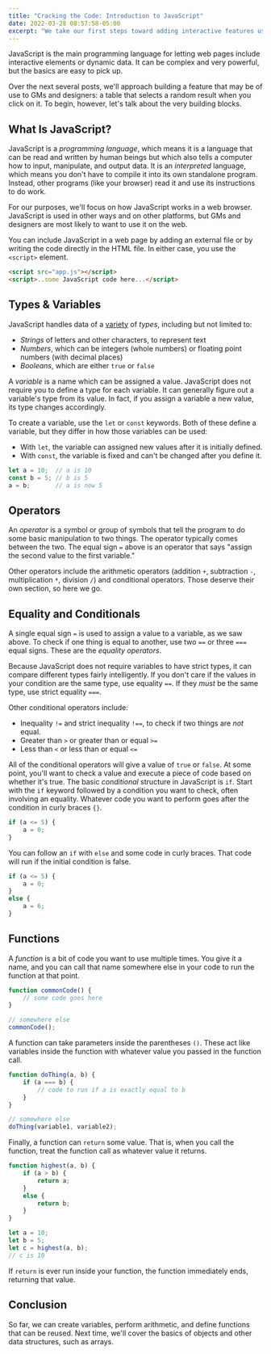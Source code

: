 ```yaml
---
title: "Cracking the Code: Introduction to JavaScript"
date: 2022-03-28 08:57:58-05:00
excerpt: "We take our first steps toward adding interactive features using JavaScript. In this post, we go over some of the very basic concepts of programming."
---
```


JavaScript is the main programming language for letting web pages include
interactive elements or dynamic data. It can be complex and very powerful, but
the basics are easy to pick up.

Over the next several posts, we'll approach building a feature that may be of
use to GMs and designers: a table that selects a random result when you click
on it. To begin, however, let's talk about the very building blocks.

## What Is JavaScript?
JavaScript is a <dfn title="programming language">programming language</dfn>,
which means it is a language that can be read and written by human beings but
which also tells a computer how to input, manipulate, and output data. It is an
<dfn title="interpreted">interpreted</dfn> language, which means you don't have
to compile it into its own standalone program. Instead, other programs (like
your browser) read it and use its instructions to do work.

For our purposes, we'll focus on how JavaScript works in a web browser.
JavaScript is used in other ways and on other platforms, but GMs and designers are most likely to want to use it on the web.

You can include JavaScript in a web page by adding an external file or by
writing the code directly in the HTML file. In either case, you use the
`<script>` element.

```html
<script src="app.js"></script>
<script>..some JavaScript code here...</script>
```

## Types & Variables
JavaScript handles data of a [variety] of <dfn title="type">types</dfn>, 
including but not limited to:

- <dfn title="string">Strings</dfn> of letters and other characters, to
  represent text
- <dfn title="number">Numbers</dfn>, which can be integers (whole numbers) or
  floating point numbers (with decimal places)
- <dfn title="boolean">Booleans</dfn>, which are either `true` or `false`

A <dfn title="variable">variable</dfn> is a name which can be assigned a value.
JavaScript does not require you to define a type for each variable. It can
generally figure out a variable's type from its value. In fact, if you assign a
variable a new value, its type changes accordingly.

To create a variable, use the `let` or `const` keywords. Both of these define a
variable, but they differ in how those variables can be used:

- With `let`, the variable can assigned new values after it is initially
  defined.
- With `const`, the variable is fixed and can't be changed after you define it.

```javascript
let a = 10;  // a is 10
const b = 5; // b is 5
a = b;       // a is now 5
```

## Operators
An <dfn title="operator">operator</dfn> is a symbol or group of symbols that
tell the program to do some basic manipulation to two things. The operator
typically comes between the two. The equal sign `=` above is an
operator that says "assign the second value to the first variable."

Other operators include the arithmetic operators (addition `+`, subtraction
`-`, multiplication `*`, division `/`) and conditional operators. Those deserve
their own section, so here we go.

## Equality and Conditionals
A single equal sign `=` is used to assign a value to a variable, as we saw above. To check if one thing is equal to another, use two `==` or three `===`
equal signs. These are the <dfn title="equality operator">equality operators</dfn>.

Because JavaScript does not require variables to have strict types, it can
compare different types fairly intelligently. If you don't care if the values
in your condition are the same type, use equality `==`. If they _must_ be the same type, use strict equality `===`.

Other conditional operators include:

- Inequality `!=` and strict inequality `!==`, to check if two things are
  _not_ equal.
- Greater than `>` or greater than or equal `>=`
- Less than `<` or less than or equal `<=`

All of the conditional operators will give a value of `true` or `false`. At
some point, you'll want to check a value and execute a piece of code based
on whether it's true. The basic <dfn title="conditional">conditional</dfn>
structure in JavaScript is `if`. Start with the `if` keyword followed by a
condition you want to check, often involving an equality. Whatever code you
want to perform goes after the condition in curly braces `{}`.

```javascript
if (a <= 5) {
    a = 0;
}
```

You can follow an `if` with `else` and some code in curly braces. That code
will run if the initial condition is false.

```javascript
if (a <= 5) {
    a = 0;
}
else {
    a = 6;
}
```

## Functions
A <dfn title="function">function</dfn> is a bit of code you want to use
multiple times. You give it a name, and you can call that name somewhere else
in your code to run the function at that point.

```javascript
function commonCode() {
    // some code goes here
}

// somewhere else
commonCode();
```

A function can take parameters inside the parentheses `()`. These act like
variables inside the function with whatever value you passed in the function
call.

```javascript
function doThing(a, b) {
    if (a === b) {
        // code to run if a is exactly equal to b
    }
}

// somewhere else
doThing(variable1, variable2);
```

Finally, a function can `return` some value. That is, when you call the
function, treat the function call as whatever value it returns.

```javascript
function highest(a, b) {
    if (a > b) {
        return a;
    }
    else {
        return b;
    }
}

let a = 10;
let b = 5;
let c = highest(a, b);
// c is 10
```

If `return` is ever run inside your function, the function immediately ends, returning that value.

## Conclusion
So far, we can create variables, perform arithmetic, and define functions that
can be reused. Next time, we'll cover the basics of objects and other data
structures, such as arrays.

<!-- Links & References -->
[variety]: https://developer.mozilla.org/en-US/docs/Web/JavaScript/Data_structures
